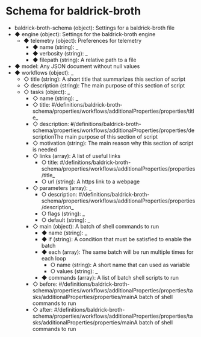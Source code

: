 # Schema for baldrick-broth

-  baldrick-broth-schema (object): Settings for a baldrick-broth file
  - ◆ engine (object): Settings for the baldrick-broth engine
    - ◆ telemetry (object): Preferences for telemetry
      - ◆ name (string): _
      - ◆ verbosity (string): _
      - ◆ filepath (string): A relative path to a file
  - ◆ model: Any JSON document without null values
  - ◆ workflows (object): _
    - ◇ title (string): A short title that summarizes this section of script
    - ◇ description (string): The main purpose of this section of script
    - ◇ tasks (object): _
      - ◇ name (string): _
      - ◇ title: #/definitions/baldrick-broth-schema/properties/workflows/additionalProperties/properties/title_
      - ◇ description: #/definitions/baldrick-broth-schema/properties/workflows/additionalProperties/properties/descriptionThe main purpose of this section of script
      - ◇ motivation (string): The main reason why this section of script is needed
      - ◇ links (array): A list of useful links
        - ○ title: #/definitions/baldrick-broth-schema/properties/workflows/additionalProperties/properties/title_
        - ○ url (string): A https link to a webpage
      - ◇ parameters (array): _
        - ○ description: #/definitions/baldrick-broth-schema/properties/workflows/additionalProperties/properties/description_
        - ○ flags (string): _
        - ○ default (string): _
      - ◇ main (object): A batch of shell commands to run
        - ◆ name (string): _
        - ◆ if (string): A condition that must be satisfied to enable the batch
        - ◆ each (array): The same batch will be run multiple times for each loop
          - ○ name (string): A short name that can used as variable
          - ○ values (string): _
        - ◆ commands (array): A list of batch shell scripts to run
      - ◇ before: #/definitions/baldrick-broth-schema/properties/workflows/additionalProperties/properties/tasks/additionalProperties/properties/mainA batch of shell commands to run
      - ◇ after: #/definitions/baldrick-broth-schema/properties/workflows/additionalProperties/properties/tasks/additionalProperties/properties/mainA batch of shell commands to run

